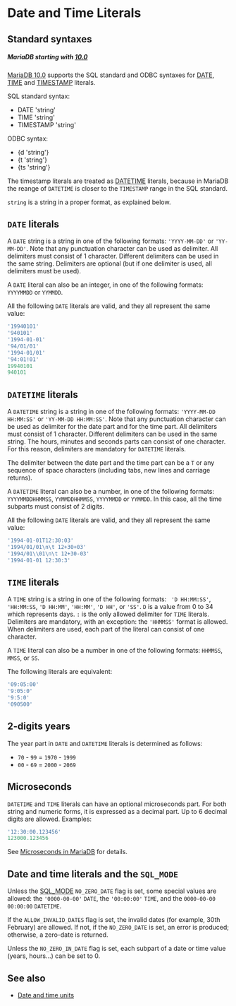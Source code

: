 # Date and Time Literals

## Standard syntaxes

##### MariaDB starting with [10.0](/kb/en/what-is-mariadb-100/)

[MariaDB 10.0](/kb/en/what-is-mariadb-100/) supports the SQL standard and ODBC syntaxes for [DATE](/columns-storage-engines-and-plugins/data-types/date-and-time-data-types/date/), [TIME](/columns-storage-engines-and-plugins/data-types/date-and-time-data-types/time/) and [TIMESTAMP](/columns-storage-engines-and-plugins/data-types/date-and-time-data-types/timestamp/) literals.

SQL standard syntax:

- DATE 'string'
- TIME 'string'
- TIMESTAMP 'string'

ODBC syntax:

- {d 'string'}
- {t 'string'}
- {ts 'string'}

The timestamp literals are treated as [DATETIME](/columns-storage-engines-and-plugins/data-types/date-and-time-data-types/datetime/) literals, because in MariaDB the reange of `DATETIME` is closer to the `TIMESTAMP` range in the SQL standard.

`string` is a string in a proper format, as explained below.

## `DATE` literals

A `DATE` string is a string in one of the following formats: `'YYYY-MM-DD'` or `'YY-MM-DD'`. Note that any punctuation character can be used as delimiter. All delimiters must consist of 1 character. Different delimiters can be used in the same string. Delimiters are optional (but if one delimiter is used, all delimiters must be used).

A `DATE` literal can also be an integer, in one of the following formats: `YYYYMMDD` or `YYMMDD`.

All the following `DATE` literals are valid, and they all represent the same value:

```sql
'19940101'
'940101'
'1994-01-01'
'94/01/01'
'1994-01/01'
'94:01!01'
19940101
940101
```

## `DATETIME` literals

A `DATETIME` string is a string in one of the following formats: `'YYYY-MM-DD HH:MM:SS'` or `'YY-MM-DD HH:MM:SS'`. Note that any punctuation character can be used as delimiter for the date part and for the time part. All delimiters must consist of 1 character. Different delimiters can be used in the same string. The hours, minutes and seconds parts can consist of one character. For this reason, delimiters are mandatory for `DATETIME` literals.

The delimiter between the date part and the time part can be a `T` or any sequence of space characters (including tabs, new lines and carriage returns).

A `DATETIME` literal can also be a number, in one of the following formats: `YYYYMMDDHHMMSS`, `YYMMDDHHMMSS`, `YYYYMMDD` or `YYMMDD`. In this case, all the time subparts must consist of 2 digits.

All the following `DATE` literals are valid, and they all represent the same value:

```sql
'1994-01-01T12:30:03'
'1994/01/01\n\t 12+30+03'
'1994/01\\01\n\t 12+30-03'
'1994-01-01 12:30:3'
```

## `TIME` literals

A `TIME` string is a string in one of the following formats: ` 'D HH:MM:SS'`, `'HH:MM:SS`, `'D HH:MM'`, `'HH:MM'`, `'D HH'`, or `'SS'`. `D` is a value from 0 to 34 which represents days. `:` is the only allowed delimiter for `TIME` literals. Delimiters are mandatory, with an exception: the `'HHMMSS'` format is allowed. When delimiters are used, each part of the literal can consist of one character.

A `TIME` literal can also be a number in one of the following formats: `HHMMSS`, `MMSS`, or `SS`.

The following literals are equivalent:

```sql
'09:05:00'
'9:05:0'
'9:5:0'
'090500'
```

## 2-digits years

The year part in `DATE` and `DATETIME` literals is determined as follows:

- `70` - `99` = `1970` - `1999`
- `00` - `69` = `2000` - `2069`

## Microseconds

`DATETIME` and `TIME` literals can have an optional microseconds part. For both string and numeric forms, it is expressed as a decimal part. Up to 6 decimal digits are allowed. Examples:

```sql
'12:30:00.123456'
123000.123456
```

See [Microseconds in MariaDB](/built-in-functions/date-time-functions/microseconds-in-mariadb/) for details.

## Date and time literals and the `SQL_MODE`

Unless the [SQL_MODE](/mariadb-administration/variables-and-modes/sql-mode/) `NO_ZERO_DATE` flag is set, some special values are allowed: the `'0000-00-00'` `DATE`, the `'00:00:00'` `TIME`, and the `0000-00-00 00:00:00` `DATETIME`.

If the `ALLOW_INVALID_DATES` flag is set, the invalid dates (for example, 30th February) are allowed. If not, if the `NO_ZERO_DATE` is set, an error is produced; otherwise, a zero-date is returned.

Unless the `NO_ZERO_IN_DATE` flag is set, each subpart of a date or time value (years, hours...) can be set to 0.

## See also

- [Date and time units](/built-in-functions/date-time-functions/date-and-time-units/)